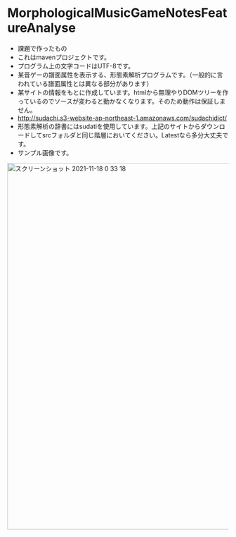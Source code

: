 # MorphologicalMusicGameNotesFeatureAnalyse
- 課題で作ったもの
- これはmavenプロジェクトです。
- プログラム上の文字コードはUTF-8です。
- 某音ゲーの譜面属性を表示する、形態素解析プログラムです。（一般的に言われている譜面属性とは異なる部分があります）
- 某サイトの情報をもとに作成しています。htmlから無理やりDOMツリーを作っているのでソースが変わると動かなくなります。そのため動作は保証しません。
- http://sudachi.s3-website-ap-northeast-1.amazonaws.com/sudachidict/
- 形態素解析の辞書にはsudatiを使用しています。上記のサイトからダウンロードしてsrcフォルダと同じ階層においてください。Latestなら多分大丈夫です。
- サンプル画像です。
<img width="832" alt="スクリーンショット 2021-11-18 0 33 18" src="https://user-images.githubusercontent.com/91797554/142231086-2f8571d5-48d2-47ee-8025-46c2c89bdc78.png">

